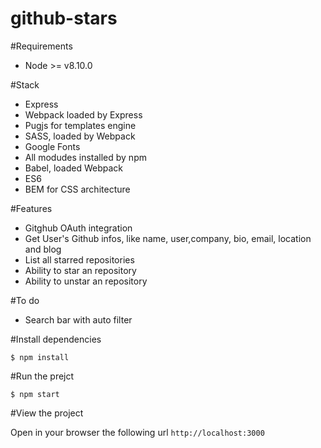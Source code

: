 # github-stars

#Requirements

* Node >= v8.10.0 

#Stack

* Express
* Webpack loaded by Express
* Pugjs for templates engine
* SASS, loaded by Webpack
* Google Fonts
* All modudes installed by npm
* Babel, loaded Webpack
* ES6
* BEM for CSS architecture

#Features 

* Gitghub OAuth integration 
* Get User's Github infos, like name, user,company, bio, email, location and blog
* List all starred repositories
* Ability to star an repository
* Ability to unstar an repository

#To do

* Search bar with auto filter


#Install dependencies

`$ npm install`

#Run the prejct

`$ npm start`

#View the project

Open in your browser the following url `http://localhost:3000`